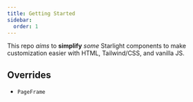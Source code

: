 ```yaml
---
title: Getting Started
sidebar:
  order: 1
---
```


This repo _aims_ to **simplify** _some_ Starlight components to make customization easier with HTML, Tailwind/CSS, and vanilla JS.

## Overrides

- `PageFrame`
